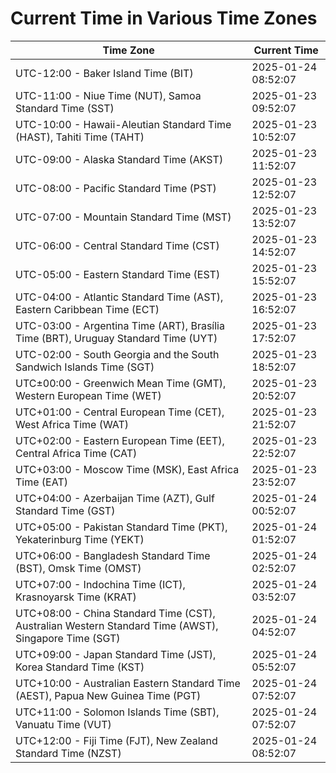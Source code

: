 # Current Time in Various Time Zones

| Time Zone | Current Time |
|-----------|--------------|
| UTC-12:00 - Baker Island Time (BIT) | 2025-01-24 08:52:07 |
| UTC-11:00 - Niue Time (NUT), Samoa Standard Time (SST) | 2025-01-23 09:52:07 |
| UTC-10:00 - Hawaii-Aleutian Standard Time (HAST), Tahiti Time (TAHT) | 2025-01-23 10:52:07 |
| UTC-09:00 - Alaska Standard Time (AKST) | 2025-01-23 11:52:07 |
| UTC-08:00 - Pacific Standard Time (PST) | 2025-01-23 12:52:07 |
| UTC-07:00 - Mountain Standard Time (MST) | 2025-01-23 13:52:07 |
| UTC-06:00 - Central Standard Time (CST) | 2025-01-23 14:52:07 |
| UTC-05:00 - Eastern Standard Time (EST) | 2025-01-23 15:52:07 |
| UTC-04:00 - Atlantic Standard Time (AST), Eastern Caribbean Time (ECT) | 2025-01-23 16:52:07 |
| UTC-03:00 - Argentina Time (ART), Brasília Time (BRT), Uruguay Standard Time (UYT) | 2025-01-23 17:52:07 |
| UTC-02:00 - South Georgia and the South Sandwich Islands Time (SGT) | 2025-01-23 18:52:07 |
| UTC±00:00 - Greenwich Mean Time (GMT), Western European Time (WET) | 2025-01-23 20:52:07 |
| UTC+01:00 - Central European Time (CET), West Africa Time (WAT) | 2025-01-23 21:52:07 |
| UTC+02:00 - Eastern European Time (EET), Central Africa Time (CAT) | 2025-01-23 22:52:07 |
| UTC+03:00 - Moscow Time (MSK), East Africa Time (EAT) | 2025-01-23 23:52:07 |
| UTC+04:00 - Azerbaijan Time (AZT), Gulf Standard Time (GST) | 2025-01-24 00:52:07 |
| UTC+05:00 - Pakistan Standard Time (PKT), Yekaterinburg Time (YEKT) | 2025-01-24 01:52:07 |
| UTC+06:00 - Bangladesh Standard Time (BST), Omsk Time (OMST) | 2025-01-24 02:52:07 |
| UTC+07:00 - Indochina Time (ICT), Krasnoyarsk Time (KRAT) | 2025-01-24 03:52:07 |
| UTC+08:00 - China Standard Time (CST), Australian Western Standard Time (AWST), Singapore Time (SGT) | 2025-01-24 04:52:07 |
| UTC+09:00 - Japan Standard Time (JST), Korea Standard Time (KST) | 2025-01-24 05:52:07 |
| UTC+10:00 - Australian Eastern Standard Time (AEST), Papua New Guinea Time (PGT) | 2025-01-24 07:52:07 |
| UTC+11:00 - Solomon Islands Time (SBT), Vanuatu Time (VUT) | 2025-01-24 07:52:07 |
| UTC+12:00 - Fiji Time (FJT), New Zealand Standard Time (NZST) | 2025-01-24 08:52:07 |
